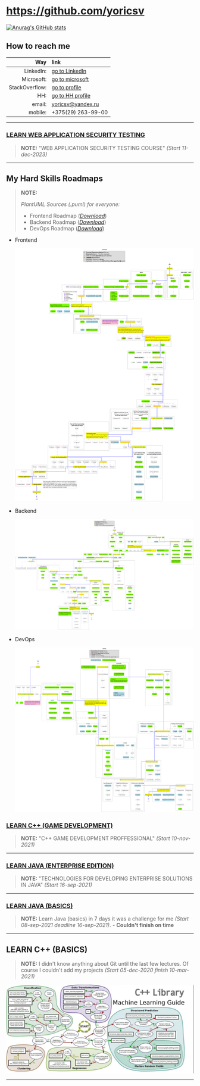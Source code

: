 # __<https://github.com/yoricsv>__

[![Anurag's GitHub stats](https://github-readme-stats.vercel.app/api?username=yoricsv)](https://github.com/anuraghazra/github-readme-stats)

## How to reach me

Way        | link
---:           | :---
LinkedIn:      | [go to LinkedIn](https://www.linkedin.com/in/yoric)
Microsoft:     | [go to microsoft](https://docs.microsoft.com/en-us/users/yoric/)
StackOverflow: | [go to profile](https://stackoverflow.com/users/16232348/sergey-selivonchyk)
HH:            | [go to HH profile](https://rabota.by/resume/3ed3914fff09156f230039ed1f6f526c467770)
email:         | <yoricsv@yandex.ru>
mobile:        | +375(29) 263-99-00

---

### [LEARN WEB APPLICATION SECURITY TESTING][wast]

> __NOTE:__ "WEB APPLICATION SECURITY TESTING COURSE" *(Start 11-dec-2023)*

[wast]: https://github.com/yoricsv/PenTestCourse.git

---

## My Hard Skills Roadmaps

> __NOTE:__
>
> *PlantUML Sources (.puml) for everyone:*
>
> - Frontend Roadmap  ([*Download*][pumlF])
> - Backend Roadmap ([*Download*][pumlB])
> - DevOps Roadmap ([*Download*][pumlD])

[pumlF]: https://github.com/yoricsv/yoricsv/blob/master/yoricsv/read/diagrams/src/hard_skills_devops.puml
[pumlB]: https://github.com/yoricsv/yoricsv/blob/master/yoricsv/read/diagrams/src/hard_skills_back.puml
[pumlD]: https://github.com/yoricsv/yoricsv/blob/master/yoricsv/read/diagrams/src/hard_skills_front.puml

- Frontend

  ![frontend](yoricsv/read/diagrams/compiled/hard_skills-Frontend.svg)

- Backend

  ![backend](yoricsv/read/diagrams/compiled/hard_skills-Backend.svg)

- DevOps

  ![frontend](yoricsv/read/diagrams/compiled/hard_skills-DevOps.svg)

### [LEARN C++ (GAME DEVELOPMENT)][gameDev]

> __NOTE:__ "C++ GAME DEVELOPMENT PROFFESSIONAL" *(Start 10-nov-2021)*

[gameDev]: https://github.com/yoricsv/_CPP_GAME_DEVELOPMENT_.git

---

### [LEARN JAVA (ENTERPRISE EDITION)][javaEE]

> __NOTE:__ "TECHNOLOGIES FOR DEVELOPING ENTERPRISE SOLUTIONS IN JAVA" *(Start 16-sep-2021)*

[javaEE]: https://github.com/yoricsv/_JAVA_ENTERPRISE-EDITION_.git

---

### [LEARN JAVA (BASICS)][javaTaskList]

> __NOTE:__  Learn Java (basics) in 7 days it was a challenge for me *(Start 08-sep-2021 deadline 16-sep-2021)*. - __Couldn't finish on time__

---

## LEARN C++ (BASICS)
<!-- # [LEARN C++ (BASICS)][javaTaskList] -->

> __NOTE:__  I didn't know anything about Git until the last few lectures. Of course I couldn't add my projects *(Start 05-dec-2020 finish 10-mar-2021)*

![Header](yoricsv/res/img/img_0022.jpg)

[javaTaskList]: https://github.com/yoricsv/001_JavaBasics_.git

---

<!---
# TASKS LIST

- [ ] For compiling SFML on Linux I need to be install next packages:
   - [X] FreeType Engine (*TrueType font rendering engine*) [- download package][1]
   - [X] x11
      (*use following to install the package*) [- download package][2]
      ```bash
      sudo dnf install xorg-x11-apps      
      ```
      or 
      ```bash
      sudo dnf install @base-x      
      ```
      - [*System X Windows Manual*][3]
      - [*Configuring X Windows System*][4]
   - [X] XRandR (*configuration utility X Window System*) [- download package][5]
   - [X] Udev (*creates and removes device nodes*) [- download package][6]
   - [X] OpenGL (*API for rendering 2D and 3D vector graphics*) [- download package][7]
   - [X] OpenAL (*API for rendering of multichannel audio*) [- download package][8]
   - [X] FLAC (*Free Lossless Audio Codec*) [- download package][9]
   - [X] Ogg (*streaming and multimedia processing format*) [- download package][10]
   - [X] Vorbis (*audio encoding format*) [- download package][11]
   - [X] VorbisEnc (*encoder of raw float audio into a Vorbis stream*) [- download package][12]
   - [X] VorbisFile (*API for decoding audio streams*) [- download package][13]
   - [X] PThread (*POSIX Threads is a parallel execution model*) [- download package][14]

:warning:After installed those packages, don't forget to install their *Development Headers*:warning:

[1]: https://rpmfind.net/linux/fedora/linux/releases/34/Everything/x86_64/os/Packages/f/freetype-2.10.4-3.fc34.i686.rpm
[2]: https://rpmfind.net/linux/fedora/linux/releases/34/Everything/x86_64/os/Packages/l/libX11-1.7.0-3.fc34.x86_64.rpm
[3]: https://docs.fedoraproject.org/ru-RU/Fedora_Core/5/html/Release_Notes/sn-Xorg.html
[4]: https://docs.fedoraproject.org/en-US/quick-docs/configuring-x-window-system-using-the-xorg-conf-file/
[5]: https://fedora.pkgs.org/34/fedora-x86_64/libXrandr-devel-1.5.2-6.fc34.x86_64.rpm.html
[6]: https://rpmfind.net/linux/fedora/linux/updates/34/Everything/x86_64/Packages/s/systemd-udev-248.3-1.fc34.x86_64.rpm
[7]: https://rpmfind.net/linux/fedora/linux/releases/33/Everything/x86_64/os/Packages/l/libglvnd-opengl-1.3.2-2.fc33.x86_64.rpm
[8]: https://rpmfind.net/linux/fedora/linux/releases/34/Everything/x86_64/os/Packages/o/openal-soft-1.19.1-12.fc34.x86_64.rpm
[9]: https://rpmfind.net/linux/fedora/linux/releases/34/Everything/x86_64/os/Packages/f/flac-1.3.3-7.fc34.x86_64.rpm
[10]: https://rpmfind.net/linux/fedora/linux/releases/34/Everything/x86_64/os/Packages/l/libogg-1.3.4-4.fc34.x86_64.rpm
[11]: https://rpmfind.net/linux/fedora/linux/releases/34/Everything/x86_64/os/Packages/v/vorbis-tools-1.4.2-2.fc34.x86_64.rpm
[12]: https://fedora.pkgs.org/34/fedora-x86_64/libvorbis-devel-1.3.7-3.fc34.x86_64.rpm.html
[13]: https://fedora.pkgs.org/34/fedora-x86_64/libvorbis-devel-1.3.7-3.fc34.x86_64.rpm.html
[14]: https://rpmfind.net/linux/fedora/linux/releases/34/Everything/x86_64/os/Packages/g/glibc-2.33-5.fc34.x86_64.rpm

-->
  